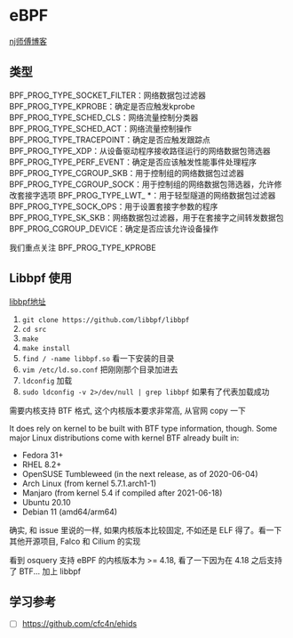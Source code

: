 # eBPF

[nj师傅博客](https://www.njcx.bid/posts/S6.html)

## 类型

BPF_PROG_TYPE_SOCKET_FILTER：网络数据包过滤器
BPF_PROG_TYPE_KPROBE：确定是否应触发kprobe
BPF_PROG_TYPE_SCHED_CLS：网络流量控制分类器
BPF_PROG_TYPE_SCHED_ACT：网络流量控制操作
BPF_PROG_TYPE_TRACEPOINT：确定是否应触发跟踪点
BPF_PROG_TYPE_XDP：从设备驱动程序接收路径运行的网络数据包筛选器
BPF_PROG_TYPE_PERF_EVENT：确定是否应该触发性能事件处理程序
BPF_PROG_TYPE_CGROUP_SKB：用于控制组的网络数据包过滤器
BPF_PROG_TYPE_CGROUP_SOCK：用于控制组的网络数据包筛选器，允许修改套接字选项
BPF_PROG_TYPE_LWT_ *：用于轻型隧道的网络数据包过滤器
BPF_PROG_TYPE_SOCK_OPS：用于设置套接字参数的程序
BPF_PROG_TYPE_SK_SKB：网络数据包过滤器，用于在套接字之间转发数据包
BPF_PROG_CGROUP_DEVICE：确定是否应该允许设备操作

我们重点关注 BPF_PROG_TYPE_KPROBE

## Libbpf 使用

[libbpf地址](https://github.com/libbpf/libbpf)

1. `git clone https://github.com/libbpf/libbpf`
2. `cd src`
3. `make`
4. `make install`
5. `find / -name libbpf.so` 看一下安装的目录
6. `vim /etc/ld.so.conf` 把刚刚那个目录加进去
7. `ldconfig` 加载
8. `sudo ldconfig -v 2>/dev/null | grep libbpf` 如果有了代表加载成功

需要内核支持 BTF 格式, 这个内核版本要求非常高, 从官网 copy 一下

It does rely on kernel to be built with BTF type information, though. Some major Linux distributions come with kernel BTF already built in:

- Fedora 31+
- RHEL 8.2+
- OpenSUSE Tumbleweed (in the next release, as of 2020-06-04)
- Arch Linux (from kernel 5.7.1.arch1-1)
- Manjaro (from kernel 5.4 if compiled after 2021-06-18)
- Ubuntu 20.10
- Debian 11 (amd64/arm64)

确实, 和 issue 里说的一样, 如果内核版本比较固定, 不如还是 ELF 得了。看一下其他开源项目, Falco 和 Cilium 的实现

看到 osquery 支持 eBPF 的内核版本为 >= 4.18, 看了一下因为在 4.18 之后支持了 BTF... 加上 libbpf

## 学习参考

- [ ] https://github.com/cfc4n/ehids
